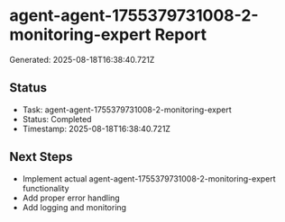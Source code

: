 # agent-agent-1755379731008-2-monitoring-expert Report

Generated: 2025-08-18T16:38:40.721Z

## Status
- Task: agent-agent-1755379731008-2-monitoring-expert
- Status: Completed
- Timestamp: 2025-08-18T16:38:40.721Z

## Next Steps
- Implement actual agent-agent-1755379731008-2-monitoring-expert functionality
- Add proper error handling
- Add logging and monitoring
